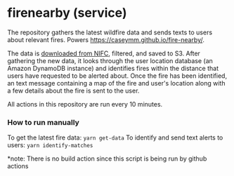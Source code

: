 # firenearby (service)

The repository gathers the latest wildfire data and sends texts to users about relevant fires. Powers https://caseymm.github.io/fire-nearby/.

The data is [downloaded from NIFC](https://data-nifc.opendata.arcgis.com/datasets/nifc::wfigs-last-24-hour-wildland-fire-locations/about), filtered, and saved to S3. After gathering the new data, it looks through the user location database (an Amazon DynamoDB instance) and identifies fires within the distance that users have requested to be alerted about. Once the fire has been identified, an text message containing a map of the fire and user's location along with a few details about the fire is sent to the user.

All actions in this repository are run every 10 minutes.

### How to run manually
To get the latest fire data: `yarn get-data`
To identify and send text alerts to users: `yarn identify-matches`

*note: There is no build action since this script is being run by github actions

